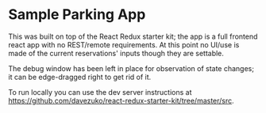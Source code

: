 # Sample Parking App

This was built on top of the React Redux starter kit; the app is a full frontend react app with no
REST/remote requirements. At this point no UI/use is made of the current reservations' inputs though
they are settable. 

The debug window has been left in place for observation of state changes; 
it can be edge-dragged right to get rid of it. 

To run locally you can use the dev server instructions at https://github.com/davezuko/react-redux-starter-kit/tree/master/src. 

